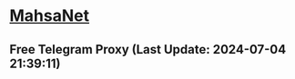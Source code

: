 
# [MahsaNet](https://t.me/mahsa_net)
## Free Telegram Proxy (Last Update: 2024-07-04 21:39:11)

    